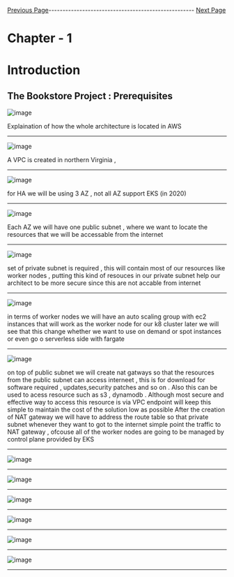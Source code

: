 



[Previous Page](https://github.com/EtricKombat/Course_Practical_Guide_EKS/blob/master/_docs/ch1/The_BookStore_project.md)---------------------------------------------------- [Next Page](https://github.com/EtricKombat/Course_Practical_Guide_EKS/blob/master/_docs/ch1/Demo_Creation_of_the_physical_requisites.md)



# Chapter - 1
# Introduction

## The Bookstore Project : Prerequisites 


![image](https://user-images.githubusercontent.com/33585301/119455071-dc8d0a80-bd56-11eb-9851-67fb45e3624c.png)

Explaination of how the whole architecture is located in AWS 
__________________________



![image](https://user-images.githubusercontent.com/33585301/119455142-f0d10780-bd56-11eb-87bf-be0be63f29e2.png)

A VPC is created in northern Virginia ,
__________________________

![image](https://user-images.githubusercontent.com/33585301/119455174-f75f7f00-bd56-11eb-84ed-7c51c2d28022.png)


 for HA we will be using 3 AZ , not all AZ support EKS (in 2020) 
__________________________

![image](https://user-images.githubusercontent.com/33585301/119455211-021a1400-bd57-11eb-8397-eb7aac8ab262.png)


Each AZ we will have one public subnet , where we want to locate the resources that we will be accessable from the internet 
__________________________

![image](https://user-images.githubusercontent.com/33585301/119455289-1231f380-bd57-11eb-904f-036e6e166737.png)

set of private subnet is required , this will contain most of our resources like worker nodes , putting this kind of resouces in our private subnet 
help our architect to be more secure since this are not accable from internet 

__________________________

![image](https://user-images.githubusercontent.com/33585301/119455312-19f19800-bd57-11eb-97bd-454d5183fb71.png)

in terms of worker nodes we will have an auto scaling group with ec2 instances that will work as the worker node for our 
k8 cluster later we will see that this change whether we want to use on demand or spot instances  or even go o serverless side with fargate

__________________________

![image](https://user-images.githubusercontent.com/33585301/119455351-25dd5a00-bd57-11eb-84ba-23f76e37db95.png)

on top of public subnet we will create nat gatways  so that the resources from the public subnet can access interneet , 
this is for download for software required , updates,security patches  and so on . Also this can be used to acess resource such as s3 , dynamodb .
Although most secure and effective  way to access this resource is via VPC endpoint will keep this simple to maintain the  cost of the solution low as possible
After the creation of NAT gateway we will have to address the route table so that private subnet whenever they want to got to the internet simple point the traffic to NAT gateway , ofcouse all of the worker nodes are going to be managed by control plane provided by EKS 
__________________________

![image](https://user-images.githubusercontent.com/33585301/119455468-41486500-bd57-11eb-8a62-ac43b12f06d9.png)

__________________________

![image](https://user-images.githubusercontent.com/33585301/119455532-4f968100-bd57-11eb-9265-87c8b3d0c5c2.png)

__________________________

![image](https://user-images.githubusercontent.com/33585301/119455573-59b87f80-bd57-11eb-9909-4a942e2b4203.png)
__________________________

![image](https://user-images.githubusercontent.com/33585301/119455854-a8feb000-bd57-11eb-8251-28a2c304425b.png)

__________________________

![image](https://user-images.githubusercontent.com/33585301/119455822-9c7a5780-bd57-11eb-82fb-f208607e3960.png)

__________________________

![image](https://user-images.githubusercontent.com/33585301/119455909-b9168f80-bd57-11eb-80fc-09c333880434.png)

__________________________
